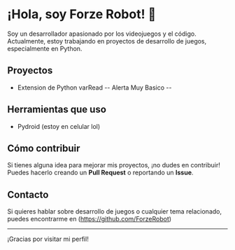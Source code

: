 # ¡Hola, soy Forze Robot! 👾

Soy un desarrollador apasionado por los videojuegos y el código. Actualmente, estoy trabajando en proyectos de desarrollo de juegos, especialmente en Python.

## Proyectos

- Extension de Python varRead  -- Alerta Muy Basico --

## Herramientas que uso

- Pydroid (estoy en celular lol)

## Cómo contribuir

Si tienes alguna idea para mejorar mis proyectos, ¡no dudes en contribuir! Puedes hacerlo creando un **Pull Request** o reportando un **Issue**.

## Contacto

Si quieres hablar sobre desarrollo de juegos o cualquier tema relacionado, puedes encontrarme en (https://github.com/ForzeRobot)

---

¡Gracias por visitar mi perfil!
